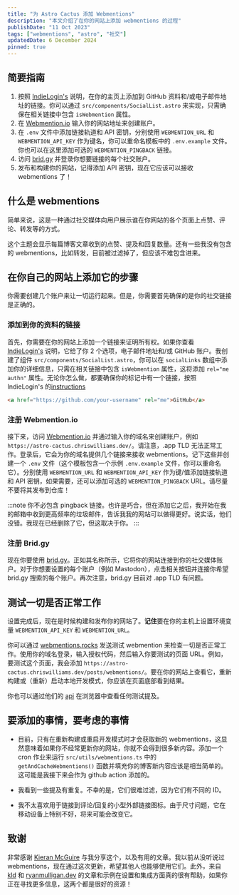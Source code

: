 ```yaml
---
title: "为 Astro Cactus 添加 Webmentions"
description: "本文介绍了在你的网站上添加 webmentions 的过程"
publishDate: "11 Oct 2023"
tags: ["webmentions", "astro", "社交"]
updatedDate: 6 December 2024
pinned: true
---
```


## 简要指南

1. 按照 [IndieLogin's](https://indielogin.com/setup) 说明，在你的主页上添加到 GitHub 资料和/或电子邮件地址的链接。你可以通过 `src/components/SocialList.astro` 来实现，只需确保在相关链接中包含 `isWebmention` 属性。
2. 在 [Webmention.io](https://webmention.io/) 输入你的网站地址来创建账户。
3. 在 `.env` 文件中添加链接轨道和 API 密钥，分别使用 `WEBMENTION_URL` 和 `WEBMENTION_API_KEY` 作为键名，你可以重命名模板中的 `.env.example` 文件。你也可以在这里添加可选的 `WEBMENTION_PINGBACK` 链接。
4. 访问 [brid.gy](https://brid.gy/) 并登录你想要链接的每个社交账户。
5. 发布和构建你的网站，记得添加 API 密钥，现在它应该可以接收 webmentions 了！

## 什么是 webmentions

简单来说，这是一种通过社交媒体向用户展示谁在你网站的各个页面上点赞、评论、转发等的方式。

这个主题会显示每篇博客文章收到的点赞、提及和回复数量。还有一些我没有包含的 webmentions，比如转发，目前被过滤掉了，但应该不难包含进来。

## 在你自己的网站上添加它的步骤

你需要创建几个账户来让一切运行起来。但是，你需要首先确保的是你的社交链接是正确的。

### 添加到你的资料的链接

首先，你需要在你的网站上添加一个链接来证明所有权。如果你查看 [IndieLogin's](https://indielogin.com/setup) 说明，它给了你 2 个选项，电子邮件地址和/或 GitHub 账户。我创建了组件 `src/components/SocialList.astro`，你可以在 `socialLinks` 数组中添加你的详细信息，只需在相关链接中包含 `isWebmention` 属性，这将添加 `rel="me authn"` 属性。无论你怎么做，都要确保你的标记中有一个链接，按照 IndieLogin's 的[instructions](https://indielogin.com/setup)

```html
<a href="https://github.com/your-username" rel="me">GitHub</a>
```

### 注册 Webmention.io

接下来，访问 [Webmention.io](https://webmention.io/) 并通过输入你的域名来创建账户，例如 `https://astro-cactus.chriswilliams.dev/`。请注意，.app TLD 无法正常工作。登录后，它会为你的域名提供几个链接来接收 webmentions。记下这些并创建一个 `.env` 文件（这个模板包含一个示例 `.env.example` 文件，你可以重命名它）。分别使用 `WEBMENTION_URL` 和 `WEBMENTION_API_KEY` 作为键/值添加链接轨道和 API 密钥，如果需要，还可以添加可选的 `WEBMENTION_PINGBACK` URL。请尽量不要将其发布到仓库！

:::note
你不必包含 pingback 链接。也许是巧合，但在添加它之后，我开始在我的邮箱中收到更高频率的垃圾邮件，告诉我我的网站可以做得更好。说实话，他们没错。我现在已经删除了它，但这取决于你。
:::

### 注册 Brid.gy

现在你要使用 [brid.gy](https://brid.gy/)。正如其名称所示，它将你的网站连接到你的社交媒体账户。对于你想要设置的每个账户（例如 Mastodon），点击相关按钮并连接你希望 brid.gy 搜索的每个账户。再次注意，brid.gy 目前对 .app TLD 有问题。

## 测试一切是否正常工作

设置完成后，现在是时候构建和发布你的网站了。**记住**要在你的主机上设置环境变量 `WEBMENTION_API_KEY` 和 `WEBMENTION_URL`。

你可以通过 [webmentions.rocks](https://webmention.rocks/receive/1) 发送测试 webmention 来检查一切是否正常工作。使用你的域名登录，输入授权代码，然后输入你要测试的页面 URL。例如，要测试这个页面，我会添加 `https://astro-cactus.chriswilliams.dev/posts/webmentions/`。要在你的网站上查看它，重新构建或（重新）启动本地开发模式，你应该在页面底部看到结果。

你也可以通过他们的 [api](https://github.com/aaronpk/webmention.io#api) 在浏览器中查看任何测试提及。

## 要添加的事情，要考虑的事情

- 目前，只有在重新构建或重启开发模式时才会获取新的 webmentions，这显然意味着如果你不经常更新你的网站，你就不会得到很多新内容。添加一个 cron 作业来运行 `src/utils/webmentions.ts` 中的 `getAndCacheWebmentions()` 函数并填充你的博客新内容应该是相当简单的。这可能是我接下来会作为 github action 添加的。

- 我看到一些提及有重复。不幸的是，它们很难过滤，因为它们有不同的 ID。

- 我不太喜欢用于链接到评论/回复的小型外部链接图标。由于尺寸问题，它在移动设备上特别不好，将来可能会改变它。

## 致谢

非常感谢 [Kieran McGuire](https://github.com/chrismwilliams/astro-theme-cactus/issues/107#issue-1863931105) 与我分享这个，以及有用的文章。我以前从没听说过 webmentions，现在通过这次更新，希望其他人也能够使用它们。此外，来自 [kld](https://kld.dev/adding-webmentions/) 和 [ryanmulligan.dev](https://ryanmulligan.dev/blog/) 的文章和示例在设置和集成方面真的很有帮助，如果你正在寻找更多信息，这两个都是很好的资源！
